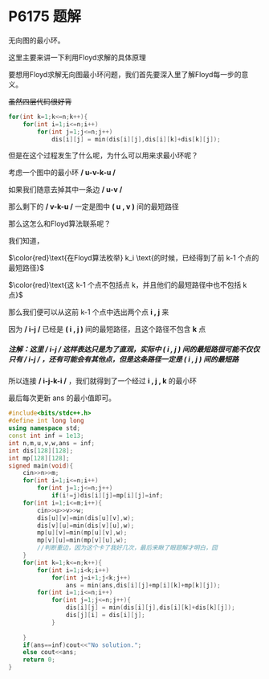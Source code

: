 # P6175 题解

无向图的最小环。

这里主要来讲一下利用Floyd求解的具体原理

要想用Floyd求解无向图最小环问题，我们首先要深入里了解Floyd每一步的意义。

~~虽然四层代码很好背~~

```cpp
for(int k=1;k<=n;k++){
	for(int i=1;i<=n;i++)
		for(int j=1;j<=n;j++)
			dis[i][j] = min(dis[i][j],dis[i][k]+dis[k][j]);
```
但是在这个过程发生了什么呢，为什么可以用来求最小环呢？

考虑一个图中的最小环 **/ u-v-k-u /**

如果我们随意去掉其中一条边 **/ u-v /**

那么剩下的 **/ v-k-u /** 一定是图中 **( u , v )** 间的最短路径

那么这怎么和Floyd算法联系呢？

我们知道，

$\color{red}\text{在Floyd算法枚举} k_i \text{的时候，已经得到了前 k-1 个点的最短路径}$

$\color{red}\text{这 k-1 个点不包括点 k，并且他们的最短路径中也不包括 k 点}$

那么我们便可以从这前 k-1 个点中选出两个点 **i , j** 来

因为 **/ i-j /** 已经是 **( i , j )** 间的最短路径，且这个路径不包含 **k** 点

##### **注解：这里 / i-j / 这样表达只是为了直观，实际中 ( i , j ) 间的最短路很可能不仅仅只有 / i-j / ，还有可能会有其他点，但是这条路径一定是 ( i , j ) 间的最短路**

所以连接 **/ i-j-k-i /** ，我们就得到了一个经过 **i , j , k** 的最小环

最后每次更新 ans 的最小值即可。

```cpp
#include<bits/stdc++.h>
#define int long long
using namespace std;
const int inf = 1e13;
int n,m,u,v,w,ans = inf;
int dis[128][128];
int mp[128][128];
signed main(void){
	cin>>n>>m;
	for(int i=1;i<=n;i++)
		for(int j=1;j<=n;j++)
			if(i!=j)dis[i][j]=mp[i][j]=inf;
	for(int i=1;i<=m;i++){
		cin>>u>>v>>w;
		dis[u][v]=min(dis[u][v],w);
		dis[v][u]=min(dis[v][u],w);
		mp[u][v]=min(mp[u][v],w);
		mp[v][u]=min(mp[v][u],w);
  		//判断重边，因为这个卡了我好几次，最后来瞅了眼题解才明白，囧
	}
	for(int k=1;k<=n;k++){
		for(int i=1;i<k;i++)
			for(int j=i+1;j<k;j++)
				ans = min(ans,dis[i][j]+mp[i][k]+mp[k][j]);
		for(int i=1;i<=n;i++)
			for(int j=1;j<=n;j++){
				dis[i][j] = min(dis[i][j],dis[i][k]+dis[k][j]);
				dis[j][i] = dis[i][j];
			}
		
	}
	if(ans==inf)cout<<"No solution.";
	else cout<<ans;
	return 0;
}
```
